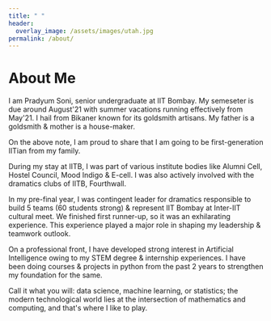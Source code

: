 ```yaml
---
title: " "
header:
  overlay_image: /assets/images/utah.jpg
permalink: /about/
---
```


# About Me

I am Pradyum Soni, senior undergraduate at IIT Bombay. My semeseter is due around August'21 with summer vacations running effectively from May'21. I hail from Bikaner known for its goldsmith artisans. My father is a goldsmith & mother is a house-maker. 

On the above note, I am proud to share that I am going to be first-generation IITian from my family.

During my stay at IITB, I was part of various institute bodies like Alumni Cell, Hostel Council, Mood Indigo & E-cell. I was also actively involved with the dramatics clubs of IITB, Fourthwall. 

In my pre-final year, I was contingent leader for dramatics responsible to build 5 teams (60 students strong) & represent IIT Bombay at Inter-IIT cultural meet. We finished first runner-up, so it was an exhilarating experience. This experience played a major role in shaping my leadership & teamwork outlook.

On a professional front, I have developed strong interest in Artificial Intelligence owing to my STEM degree & internship experiences. I have been doing courses & projects in python from the past 2 years to strengthen my foundation for the same.

Call it what you will: data science, machine learning, or statistics; the modern technological world lies at the intersection of mathematics and computing, and that's where I like to play.

